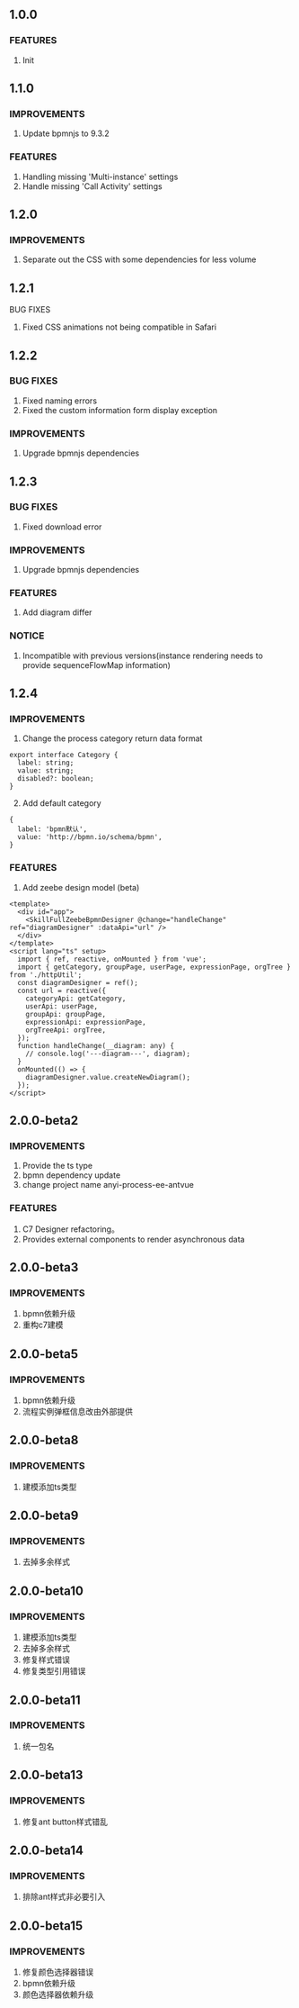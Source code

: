 ## 1.0.0

### FEATURES
1. Init


## 1.1.0

### IMPROVEMENTS
1. Update bpmnjs to 9.3.2

### FEATURES
1. Handling missing 'Multi-instance' settings
2. Handle missing 'Call Activity' settings


## 1.2.0

### IMPROVEMENTS
1. Separate out the CSS with some dependencies for less volume


## 1.2.1

BUG FIXES
1. Fixed CSS animations not being compatible in Safari

## 1.2.2

### BUG FIXES
1. Fixed naming errors
2. Fixed the custom information form display exception
### IMPROVEMENTS
1. Upgrade bpmnjs dependencies


## 1.2.3

### BUG FIXES
1. Fixed download error
### IMPROVEMENTS
1. Upgrade bpmnjs dependencies
### FEATURES
1. Add diagram differ
### NOTICE
1. Incompatible with previous versions(instance rendering needs to provide sequenceFlowMap information)



## 1.2.4

### IMPROVEMENTS
1. Change the process category return data format
```
export interface Category {
  label: string;
  value: string;
  disabled?: boolean;
}
```
2. Add default category
```
{
  label: 'bpmn默认',
  value: 'http://bpmn.io/schema/bpmn',
}
```
### FEATURES
1. Add zeebe design model (beta)
```
<template>
  <div id="app">
    <SkillFullZeebeBpmnDesigner @change="handleChange" ref="diagramDesigner" :dataApi="url" />
  </div>
</template>
<script lang="ts" setup>
  import { ref, reactive, onMounted } from 'vue';
  import { getCategory, groupPage, userPage, expressionPage, orgTree } from './httpUtil';
  const diagramDesigner = ref();
  const url = reactive({
    categoryApi: getCategory,
    userApi: userPage,
    groupApi: groupPage,
    expressionApi: expressionPage,
    orgTreeApi: orgTree,
  });
  function handleChange(__diagram: any) {
    // console.log('---diagram---', diagram);
  }
  onMounted(() => {
    diagramDesigner.value.createNewDiagram();
  });
</script>
```


## 2.0.0-beta2

### IMPROVEMENTS
1. Provide the ts type
2. bpmn dependency update
3. change project name anyi-process-ee-antvue
### FEATURES
1. C7 Designer refactoring。
2. Provides external components to render asynchronous data


## 2.0.0-beta3

### IMPROVEMENTS
1. bpmn依赖升级
2. 重构c7建模


## 2.0.0-beta5

### IMPROVEMENTS
1. bpmn依赖升级
2. 流程实例弹框信息改由外部提供
   

## 2.0.0-beta8

### IMPROVEMENTS
1. 建模添加ts类型

## 2.0.0-beta9

### IMPROVEMENTS
1. 去掉多余样式

## 2.0.0-beta10

### IMPROVEMENTS
1. 建模添加ts类型
2. 去掉多余样式
3. 修复样式错误
4. 修复类型引用错误


## 2.0.0-beta11

### IMPROVEMENTS
1. 统一包名


## 2.0.0-beta13

### IMPROVEMENTS
1. 修复ant button样式错乱

## 2.0.0-beta14

### IMPROVEMENTS
1. 排除ant样式非必要引入


## 2.0.0-beta15

### IMPROVEMENTS
1. 修复颜色选择器错误
2. bpmn依赖升级
3. 颜色选择器依赖升级